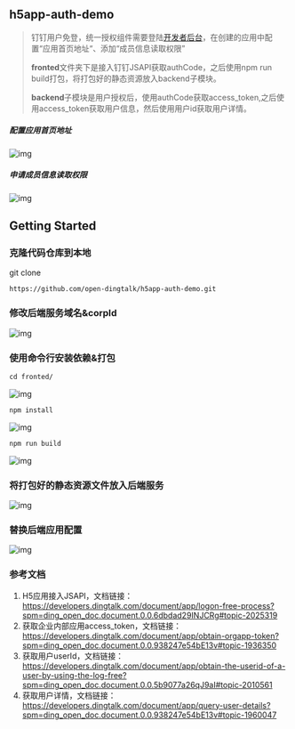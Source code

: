 ## h5app-auth-demo
> 钉钉用户免登，统一授权组件需要登陆[开发者后台](https://open-dev.dingtalk.com/)，在创建的应用中配置“应用首页地址“、添加“成员信息读取权限”
>
> **fronted**文件夹下是接入钉钉JSAPI获取authCode，之后使用npm run build打包，将打包好的静态资源放入backend子模块。
>
> **backend**子模块是用户授权后，使用authCode获取access_token,之后使用access_token获取用户信息，然后使用用户id获取用户详情。

##### 配置应用首页地址

![img](https://alidocs.oss-cn-zhangjiakou.aliyuncs.com/a/RNErEm4k2S2KW0jV/f5f909b8a6ff41fc891f95f6846872b82460.png)

##### 申请成员信息读取权限

![img](https://alidocs.oss-cn-zhangjiakou.aliyuncs.com/a/RNErEm4k2S2KW0jV/e1b9fd6eb9154fa2bc77037b02fa083c2460.png)



## Getting Started



### 克隆代码仓库到本地
git clone
```
https://github.com/open-dingtalk/h5app-auth-demo.git
```

### 修改后端服务域名&corpId

![img](https://alidocs.oss-cn-zhangjiakou.aliyuncs.com/a/RNErEm4k2S2KW0jV/80ce9fe092ef4036a2f8ff7efb865be02460.png)

### 使用命令行安装依赖&打包

```txt
cd fronted/
```

![img](https://alidocs.oss-cn-zhangjiakou.aliyuncs.com/a/RNErEm4k2S2KW0jV/b6da3926e6034773a8a756a6e233a5ee2460.png)

```txt
npm install
```

![img](https://alidocs.oss-cn-zhangjiakou.aliyuncs.com/a/RNErEm4k2S2KW0jV/9a213f36537e4bf8b0c609f0a6d737db2460.png)

```txt
npm run build
```

![img](https://alidocs.oss-cn-zhangjiakou.aliyuncs.com/a/RNErEm4k2S2KW0jV/a14c377d571a47088f80a7a55183d6132460.png)

### 将打包好的静态资源文件放入后端服务

![img](https://alidocs.oss-cn-zhangjiakou.aliyuncs.com/a/RNErEm4k2S2KW0jV/714875c9b4294970b07004542047fc672460.png)

### 替换后端应用配置

![img](https://alidocs.oss-cn-zhangjiakou.aliyuncs.com/a/RNErEm4k2S2KW0jV/ed1634c14c5d4aa79cd415e89f74c4162460.png)

### 参考文档

1. H5应用接入JSAPI，文档链接：https://developers.dingtalk.com/document/app/logon-free-process?spm=ding_open_doc.document.0.0.6dbdad29INJCRg#topic-2025319
2. 获取企业内部应用access_token，文档链接：https://developers.dingtalk.com/document/app/obtain-orgapp-token?spm=ding_open_doc.document.0.0.938247e54bE13v#topic-1936350
3. 获取用户userId，文档链接：https://developers.dingtalk.com/document/app/obtain-the-userid-of-a-user-by-using-the-log-free?spm=ding_open_doc.document.0.0.5b9077a26qJ9aI#topic-2010561
4. 获取用户详情，文档链接：https://developers.dingtalk.com/document/app/query-user-details?spm=ding_open_doc.document.0.0.938247e54bE13v#topic-1960047
